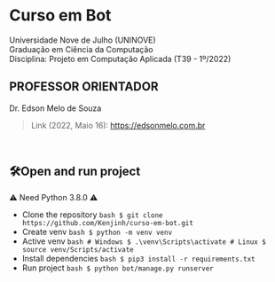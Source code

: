 # Curso em Bot
Universidade Nove de Julho (UNINOVE)<br>
Graduação em Ciência da Computação<br>
Disciplina: Projeto em Computação Aplicada (T39 - 1º/2022)<br>

## PROFESSOR ORIENTADOR
Dr. Edson Melo de Souza<br>
<blockquote>
  Link (2022, Maio 16): <a href="https://edsonmelo.com.br">https://edsonmelo.com.br</a>
</blockquote><br>

## 🛠️Open and run project
:warning:  Need Python 3.8.0  :warning:
* Clone the repository ```bash $ git clone https://github.com/Kenjinh/curso-em-bot.git ```
* Create venv ```bash $ python -m venv venv ```
* Active venv ```bash # Windows $ .\venv\Scripts\activate # Linux $ source venv/Scripts/activate ```
* Install dependencies ```bash $ pip3 install -r requirements.txt ```
* Run project ```bash $ python bot/manage.py runserver```


